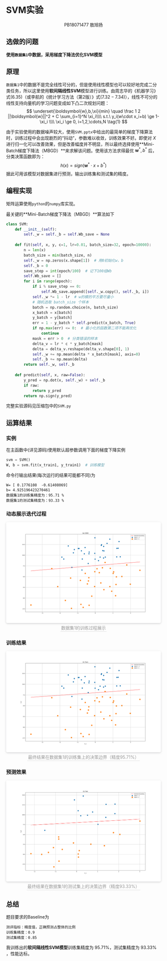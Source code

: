 # SVM实验

<center>PB18071477  敖旭扬</center>

## 选做的问题

**使用`数据集1`中数据，采用梯度下降法优化SVM模型**

## 原理

`数据集1`中的数据不是完全线性可分的，但是使用线性模型也可以较好地完成二分类任务，所以这里使用**软间隔线性SVM**模型进行训练。由周志华的《机器学习》式$(6.35)$（或李航的《统计学习方法（第2版）》式$(7.32-7.34)$），线性不可分的线性支持向量机的学习问题变成如下凸二次规划问题：
$$
\underset{\boldsymbol{w},b,\xi}{min} \quad \frac 1 2 ||\boldsymbol{w}||^2 +  C \sum_{i=1}^N \xi_i\\\\ s.t.\ y_i(w\cdot x_i+b) \ge 1-\xi_i \\\\ \xi_i \ge 0, i=1,2,\cdots,N \tag{1}
$$

由于实验使用的数据噪声较大，使用`SVM.pptx`中给出的最简单的梯度下降算法时，训练过程中会出现剧烈的“抖动”，参数难以收敛，训练效果不好。即使对 $X$ 进行归一化可以改善效果，但是改善幅度并不明显，所以最终选择使用**Mini-Batch梯度下降法（MBGD）**来求解该问题。使用该方法求得最优 $\boldsymbol{w}^*,b^*$ 后，分类决策函数即为：
$$
h(x)=sign(\boldsymbol{w}^* \cdot x+b^*) \tag{2}
$$
据此可用该模型对数据集进行预测，输出训练集和测试集的精度。

## 编程实现

矩阵运算使用`python`的`numpy`库实现。

最关键的**Mini-Batch梯度下降法（MBGD）**算法如下

```python
class SVM:
    def __init__(self):
        self._w = self._b = self.Wb_save = None

    def fit(self, x, y, c=1, lr=0.01, batch_size=32, epoch=10000):
        n = len(x)
        batch_size = min(batch_size, n)
        self._w = np.zeros(x.shape[1])  # 用0初始化w，b
        self._b = 0
        save_step = int(epoch/100)  # 记下100组Wb
        self.Wb_save = []
        for i in range(epoch):
            if i % save_step == 0:
                self.Wb_save.append([self._w.copy(), self._b, i])
            self._w *= 1 - lr  # w的模的平方要尽量小
            # 随机选取 batch_size 个样本
            batch = np.random.choice(n, batch_size)
            x_batch = x[batch]
            y_batch = y[batch]
            err = 1 - y_batch * self.predict(x_batch, True)
            if np.max(err) <= 0:  # 最小化的函数第二项不能再优化
                continue
            mask = err > 0  # 分类错误的样本
            delta_v = lr * c * y_batch[mask]
            delta = delta_v.reshape(delta_v.shape[0], 1)
            self._w += np.mean(delta * x_batch[mask], axis=0)
            self._b += np.mean(delta)
        return self._w, self._b

    def predict(self, x, raw=False):
        y_pred = np.dot(x, self._w) + self._b
        if raw:
            return y_pred
        return np.sign(y_pred)
```

完整实验源码见压缩包中的`SVM.py`

## 运算结果

### 实例

在主函数中(详见源码)使用默认超参数调用下面的梯度下降实例

```python
svm = SVM()
W, b = svm.fit(x_train1, y_train1)  # 训练模型
```
命令行输出结果(每次运行的结果可能都不同)为

```text
W= [ 0.1776108  -0.61408069]
b= 4.925196423270461
数据集1的训练集精度为：95.71 %
数据集1的测试集精度为：93.33 %
```

### 动态展示迭代过程

<center>
    <img style="border-radius: 0.3125em;
    box-shadow: 0 2px 4px 0 rgba(34,36,38,.12),0 2px 10px 0 rgba(34,36,38,.08);" 
    src="img/fig0.svg">
    <br>
    <div style="color:orange; border-bottom: 1px solid #d9d9d9;
    display: inline-block;
    color: #999;
    padding: 2px;">数据集1的训练过程展示</div>
</center>



### 训练结果

<center>
    <img style="border-radius: 0.3125em;
    box-shadow: 0 2px 4px 0 rgba(34,36,38,.12),0 2px 10px 0 rgba(34,36,38,.08);" 
    src="img/fig1.svg">
    <br>
    <div style="color:orange; border-bottom: 1px solid #d9d9d9;
    display: inline-block;
    color: #999;
    padding: 2px;">最终结果在数据集1的训练集上的决策边界（精度95.71%）</div>
</center>



### 预测效果

<center>
    <img style="border-radius: 0.3125em;
    box-shadow: 0 2px 4px 0 rgba(34,36,38,.12),0 2px 10px 0 rgba(34,36,38,.08);" 
    src="img/fig2.svg">
    <br>
    <div style="color:orange; border-bottom: 1px solid #d9d9d9;
    display: inline-block;
    color: #999;
    padding: 2px;">最终结果在数据集1的测试集上的决策边界（精度93.33%）</div>
</center>


## 总结

题目要求的Baseline为

```text
测评指标：精度值，正确预测占整体的比例
训练集精度：0.9
测试集精度：0.85
```

我训练出的**软间隔线性SVM模型**训练集精度为 $95.71\%$，测试集精度为 $93.33\%$ ，性能达标。